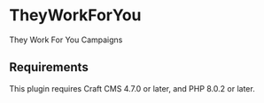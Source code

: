 # TheyWorkForYou

They Work For You Campaigns

## Requirements

This plugin requires Craft CMS 4.7.0 or later, and PHP 8.0.2 or later.

